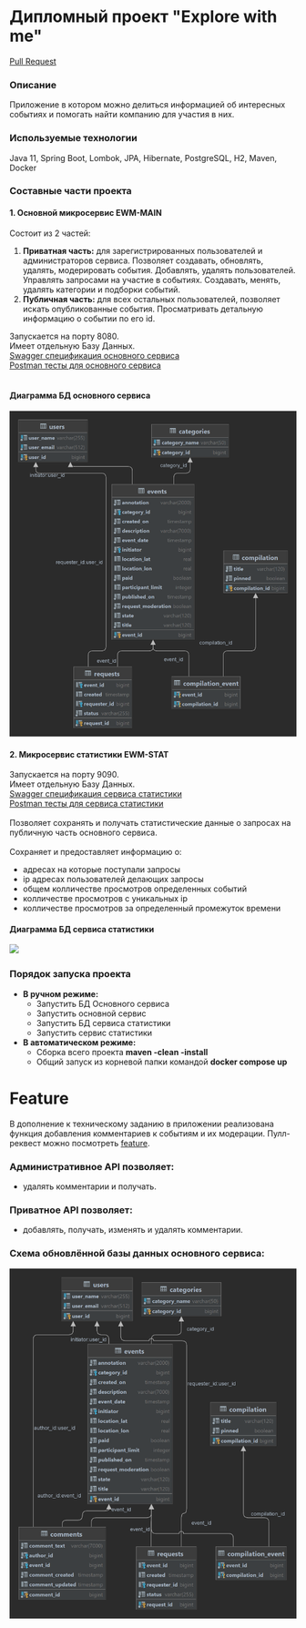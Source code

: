 # Дипломный проект "Explore with me"

[Pull Request](https://github.com/KostayKapustin/java-explore-with-me/pull/2)

### Описание
Приложение в котором можно делиться информацией об интересных событиях и помогать найти компанию для участия в них.</br>

### Используемые технологии
Java 11, Spring Boot, Lombok, JPA, Hibernate, PostgreSQL, H2, Maven, Docker

### Составные части проекта

#### 1. Основной микросервис EWM-MAIN
Состоит из 2 частей:
1. **Приватная часть:** для зарегистрированных пользователей и администраторов сервиса. Позволяет создавать,
   обновлять, удалять, модерировать события. Добавлять, удалять пользователей. Управлять запросами на участие в событиях.
   Создавать, менять, удалять категории и подборки событий.
2. **Публичная часть:** для всех остальных пользователей, позволяет искать опубликованные события. Просматривать детальную
   информацию о событии по его id.

Запускается на порту 8080.</br>
Имеет отдельную Базу Данных.</br>
[Swagger спецификация основного сервиса](ewm-main-service-spec.json)</br>
[Postman тесты для основного сервиса](postman/ewm-main-service.json)</br></br>

#### Диаграмма БД основного сервиса
![](ewm-main/src/main/resources/ewm_main_db@localhost.png)

#### 2. Микросервис статистики EWM-STAT
Запускается на порту 9090.</br>
Имеет отдельную Базу Данных.</br>
[Swagger спецификация сервиса статистики](ewm-stats-service-spec.json)</br>
[Postman тесты для сервиса статистики](postman/ewm-stat-service.json)</br></br>
Позволяет сохранять и получать статистические данные о запросах на публичную часть основного сервиса.</br></br>
Сохраняет и предоставляет информацию о:
- адресах на которые поступали запросы
- ip адресах пользователей делающих запросы
- общем колличестве просмотров определенных событий
- колличестве просмотров с уникальных ip
- колличестве просмотров за определенный промежуток времени

#### Диаграмма БД сервиса статистики
![](ewm-stat/src/main/resources/ewm_status_db@localhost.png)

### Порядок запуска проекта
- **В ручном режиме:**
   - Запустить БД Основного сервиса
   - Запустить основной сервис
   - Запустить БД сервиса статистики
   - Запустить сервис статистики
- **В автоматическом режиме:**
   - Сборка всего проекта **maven -clean -install**
   - Общий запуск из корневой папки командой **docker compose up**

# Feature
В дополнение к техническому заданию в приложении реализована функция добавления комментариев к событиям и их модерации. 
Пулл-реквест можно посмотреть [feature](https://github.com/KostayKapustin/java-explore-with-me/pull/4).

### Административное API позволяет:

- удалять комментарии и получать.

### Приватное API позволяет:

- добавлять, получать, изменять и удалять комментарии.

### Схема обновлённой базы данных основного сервиса:
![](ewm-main/src/main/resources/ewm_main_db@localhost(feature).png)
